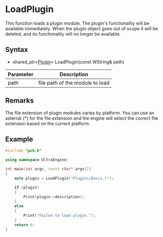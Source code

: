 # LoadPlugin #
This function loads a plugin module. The plugin's functionality will be available immediately. When the plugin object goes out of scope it will be deleted, and its functionality will no longer be available.

## Syntax ##
- shared_ptr<[Plugin](API_Plugin.md)\> LoadPlugin(const WString& path)

| Parameter | Description |
| ----- | ----- |
| path | file path of the module to load |

## Remarks ##
The file extension of plugin modules varies by platform. You can use an asterisk (\*) for the file extension and the engine will select the correct file extension based on the current platform.

## Example ##
```c++
#include "pch.h"

using namespace UltraEngine;

int main(int argc, const char* argv[])
{
	auto plugin = LoadPlugin("Plugins/Basis.*");

	if (plugin)
	{
		Print(plugin->description);
	}
	else
	{
		Print("Failed to load plugin.");
	}
	return 0;
}
```
